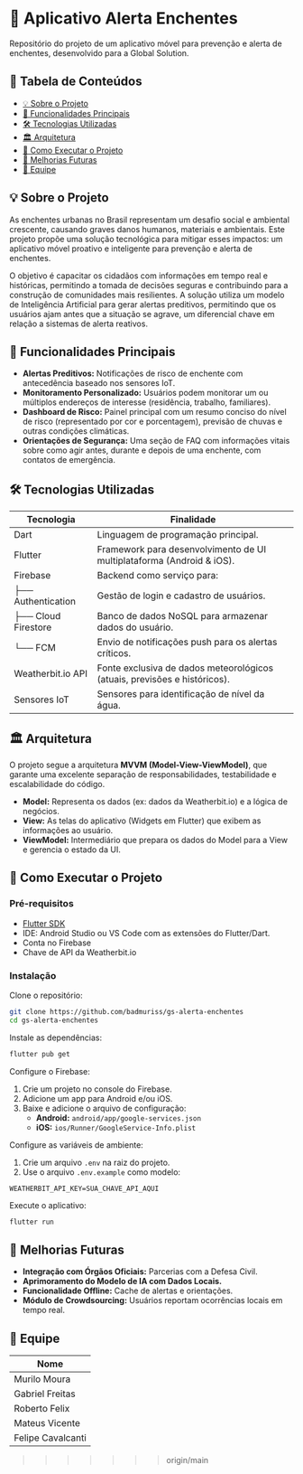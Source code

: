 # 🌊 Aplicativo Alerta Enchentes

Repositório do projeto de um aplicativo móvel para prevenção e alerta de enchentes, desenvolvido para a Global Solution.

## 📖 Tabela de Conteúdos

- [💡 Sobre o Projeto](#-sobre-o-projeto)
- [🎯 Funcionalidades Principais](#-funcionalidades-principais)
- [🛠️ Tecnologias Utilizadas](#️-tecnologias-utilizadas)
- [🏛️ Arquitetura](#-arquitetura)
- [🚀 Como Executar o Projeto](#-como-executar-o-projeto)
- [🔮 Melhorias Futuras](#-melhorias-futuras)
- [👥 Equipe](#-equipe)

## 💡 Sobre o Projeto

As enchentes urbanas no Brasil representam um desafio social e ambiental crescente, causando graves danos humanos, materiais e ambientais. Este projeto propõe uma solução tecnológica para mitigar esses impactos: um aplicativo móvel proativo e inteligente para prevenção e alerta de enchentes.

O objetivo é capacitar os cidadãos com informações em tempo real e históricas, permitindo a tomada de decisões seguras e contribuindo para a construção de comunidades mais resilientes. A solução utiliza um modelo de Inteligência Artificial para gerar alertas preditivos, permitindo que os usuários ajam antes que a situação se agrave, um diferencial chave em relação a sistemas de alerta reativos.

## 🎯 Funcionalidades Principais

- **Alertas Preditivos:** Notificações de risco de enchente com antecedência baseado nos sensores IoT.
- **Monitoramento Personalizado:** Usuários podem monitorar um ou múltiplos endereços de interesse (residência, trabalho, familiares).
- **Dashboard de Risco:** Painel principal com um resumo conciso do nível de risco (representado por cor e porcentagem), previsão de chuvas e outras condições climáticas.
- **Orientações de Segurança:** Uma seção de FAQ com informações vitais sobre como agir antes, durante e depois de uma enchente, com contatos de emergência.

## 🛠️ Tecnologias Utilizadas

| Tecnologia         | Finalidade                                                            |
|--------------------|----------------------------------------------------------------------|
| Dart               | Linguagem de programação principal.                                  |
| Flutter            | Framework para desenvolvimento de UI multiplataforma (Android & iOS).|
| Firebase           | Backend como serviço para:                                           |
| ├── Authentication | Gestão de login e cadastro de usuários.                              |
| ├── Cloud Firestore| Banco de dados NoSQL para armazenar dados do usuário.                |
| └── FCM            | Envio de notificações push para os alertas críticos.                 |
| Weatherbit.io API  | Fonte exclusiva de dados meteorológicos (atuais, previsões e históricos). |
| Sensores IoT  | Sensores para identificação de nível da água. |

## 🏛️ Arquitetura

O projeto segue a arquitetura **MVVM (Model-View-ViewModel)**, que garante uma excelente separação de responsabilidades, testabilidade e escalabilidade do código.

- **Model:** Representa os dados (ex: dados da Weatherbit.io) e a lógica de negócios.
- **View:** As telas do aplicativo (Widgets em Flutter) que exibem as informações ao usuário.
- **ViewModel:** Intermediário que prepara os dados do Model para a View e gerencia o estado da UI.

## 🚀 Como Executar o Projeto

### Pré-requisitos

- [Flutter SDK](https://docs.flutter.dev/get-started/install)
- IDE: Android Studio ou VS Code com as extensões do Flutter/Dart.
- Conta no Firebase
- Chave de API da Weatherbit.io

### Instalação

Clone o repositório:

```bash
git clone https://github.com/badmuriss/gs-alerta-enchentes
cd gs-alerta-enchentes
```

Instale as dependências:

```bash
flutter pub get
```

Configure o Firebase:

1. Crie um projeto no console do Firebase.
2. Adicione um app para Android e/ou iOS.
3. Baixe e adicione o arquivo de configuração:
    - **Android:** `android/app/google-services.json`
    - **iOS:** `ios/Runner/GoogleService-Info.plist`

Configure as variáveis de ambiente:

1. Crie um arquivo `.env` na raiz do projeto.
2. Use o arquivo `.env.example` como modelo:

```env
WEATHERBIT_API_KEY=SUA_CHAVE_API_AQUI
```

Execute o aplicativo:

```bash
flutter run
```

## 🔮 Melhorias Futuras

- **Integração com Órgãos Oficiais:** Parcerias com a Defesa Civil.
- **Aprimoramento do Modelo de IA com Dados Locais.**
- **Funcionalidade Offline:** Cache de alertas e orientações.
- **Módulo de Crowdsourcing:** Usuários reportam ocorrências locais em tempo real.

## 👥 Equipe

| Nome              |
|-------------------|
| Murilo Moura      |
| Gabriel Freitas   |
| Roberto Felix     |
| Mateus Vicente    |
| Felipe Cavalcanti |
>>>>>>> origin/main
